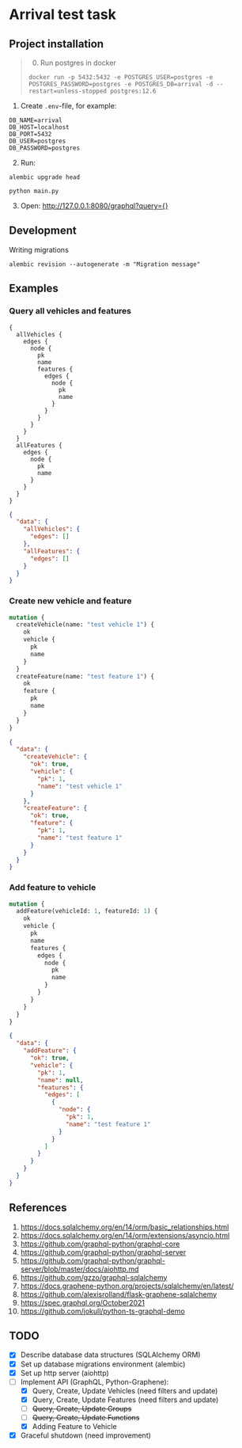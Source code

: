 # Arrival test task

## Project installation

> 0. Run postgres in docker
> 
> ```
> docker run -p 5432:5432 -e POSTGRES_USER=postgres -e POSTGRES_PASSWORD=postgres -e POSTGRES_DB=arrival -d --restart=unless-stopped postgres:12.6
> ```

1. Create `.env`-file, for example:
```
DB_NAME=arrival
DB_HOST=localhost
DB_PORT=5432
DB_USER=postgres
DB_PASSWORD=postgres
```

2. Run:
```
alembic upgrade head

python main.py
```

3. Open: http://127.0.0.1:8080/graphql?query={}


## Development

Writing migrations
```
alembic revision --autogenerate -m "Migration message"
```

## Examples
### Query all vehicles and features
```qraphql 
{
  allVehicles {
    edges {
      node {
        pk
        name
        features {
          edges {
            node {
              pk
              name
            }
          }
        }
      }
    }
  }
  allFeatures {
    edges {
      node {
        pk
        name
      }
    }
  }
}
```
```json
{
  "data": {
    "allVehicles": {
      "edges": []
    },
    "allFeatures": {
      "edges": []
    }
  }
}
```

### Create new vehicle and feature
```graphql
mutation {
  createVehicle(name: "test vehicle 1") {
    ok
    vehicle {
      pk
      name
    }
  }
  createFeature(name: "test feature 1") {
    ok
    feature {
      pk
      name
    }
  }
}
```
```json
{
  "data": {
    "createVehicle": {
      "ok": true,
      "vehicle": {
        "pk": 1,
        "name": "test vehicle 1"
      }
    },
    "createFeature": {
      "ok": true,
      "feature": {
        "pk": 1,
        "name": "test feature 1"
      }
    }
  }
}
```

### Add feature to vehicle
```graphql
mutation {
  addFeature(vehicleId: 1, featureId: 1) {
    ok
    vehicle {
      pk
      name
      features {
        edges {
          node {
            pk
            name
          }
        }
      }
    }
  }
}
```
```json
{
  "data": {
    "addFeature": {
      "ok": true,
      "vehicle": {
        "pk": 1,
        "name": null,
        "features": {
          "edges": [
            {
              "node": {
                "pk": 1,
                "name": "test feature 1"
              }
            }
          ]
        }
      }
    }
  }
}
```


## References
1. https://docs.sqlalchemy.org/en/14/orm/basic_relationships.html
2. https://docs.sqlalchemy.org/en/14/orm/extensions/asyncio.html
3. https://github.com/graphql-python/graphql-core
4. https://github.com/graphql-python/graphql-server
5. https://github.com/graphql-python/graphql-server/blob/master/docs/aiohttp.md
6. https://github.com/gzzo/graphql-sqlalchemy
7. https://docs.graphene-python.org/projects/sqlalchemy/en/latest/
8. https://github.com/alexisrolland/flask-graphene-sqlalchemy
9. https://spec.graphql.org/October2021
10. https://github.com/jokull/python-ts-graphql-demo

## TODO
- [x] Describe database data structures (SQLAlchemy ORM)
- [x] Set up database migrations environment (alembic)
- [x] Set up http server (aiohttp)
- [ ] Implement API (GraphQL, Python-Graphene):
  - [x] Query, Create, Update Vehicles (need filters and update)
  - [x] Query, Create, Update Features (need filters and update)
  - [ ] ~~Query, Create, Update Groups~~
  - [ ] ~~Query, Create, Update Functions~~
  - [x] Adding Feature to Vehicle
- [x] Graceful shutdown (need improvement)
